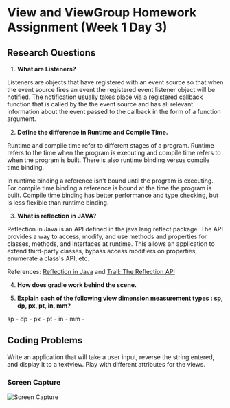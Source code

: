 # View and ViewGroup Homework Assignment (Week 1 Day 3)
## Research Questions

1. **What are Listeners?**

Listeners are objects that have registered with an event source so that when the event source fires an event the registered event listener object will be notified. The notification usually takes place via a registered callback function that is called by the the event source and has all relevant information about the event passed to the callback in the form of a function argument.

2. **Define the difference in Runtime and Compile Time.**

Runtime and compile time refer to different stages of a program. Runtime refers to the time when the program is executing and compile time refers to when the program is built. There is also runtime binding versus compile time binding.

In runtime binding a reference isn't bound until the program is executing. For compile time binding a reference is bound at the time the program is built. Compile time binding has better performance and type checking, but is less flexible than runtime binding.

3. **What is reflection in JAVA?**

Reflection in Java is an API defined in the java.lang.reflect package. The API provides a way to access, modify, and use methods and properties for classes, methods, and interfaces at runtime. This allows an application to extend third-party classes, bypass access modifiers on properties, enumerate a class's API, etc.

References: [Reflection in Java](https://www.geeksforgeeks.org/reflection-in-java/) and [Trail: The Reflection API](https://docs.oracle.com/javase/tutorial/reflect/index.html)

4. **How does gradle work behind the scene.**



5. **Explain each of the following view dimension measurement types :
sp, dp, px, pt, in, mm?**

sp -
dp -
px -
pt -
in -
mm -

## Coding Problems

Write an application that will take a user input, reverse the string entered, and display it to a textview. Play with different attributes for the views.

### Screen Capture
![Screen Capture](/app/main/res/img/ViewAndViewGroup.png)
